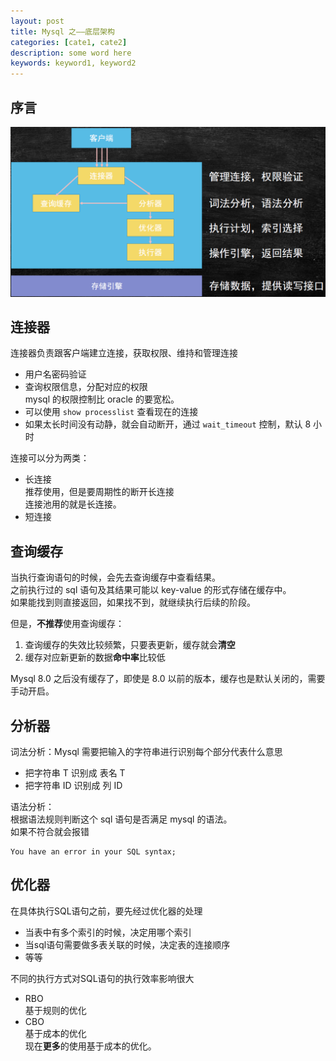 ```yaml
---
layout: post
title: Mysql 之——底层架构
categories: [cate1, cate2]
description: some word here
keywords: keyword1, keyword2
---
```



## 序言

![enter description here](/images/posts/database/mysql/framework/framework.png)

## 连接器
连接器负责跟客户端建立连接，获取权限、维持和管理连接
- 用户名密码验证
- 查询权限信息，分配对应的权限<br>
	mysql 的权限控制比 oracle 的要宽松。
- 可以使用 `show processlist` 查看现在的连接
- 如果太长时间没有动静，就会自动断开，通过 `wait_timeout` 控制，默认 8 小时

连接可以分为两类：
- 长连接<br>
	推荐使用，但是要周期性的断开长连接<br>
	连接池用的就是长连接。
- 短连接

## 查询缓存
当执行查询语句的时候，会先去查询缓存中查看结果。<br>
之前执行过的 sql 语句及其结果可能以 key-value 的形式存储在缓存中。<br>
如果能找到则直接返回，如果找不到，就继续执行后续的阶段。

但是，**不推荐**使用查询缓存：
1. 查询缓存的失效比较频繁，只要表更新，缓存就会**清空**
2. 缓存对应新更新的数据**命中率**比较低

Mysql 8.0 之后没有缓存了，即使是 8.0 以前的版本，缓存也是默认关闭的，需要手动开启。

## 分析器
词法分析：Mysql 需要把输入的字符串进行识别每个部分代表什么意思
- 把字符串 T 识别成 表名 T
- 把字符串 ID 识别成 列 ID

语法分析：<br>
根据语法规则判断这个 sql 语句是否满足 mysql 的语法。<br>
如果不符合就会报错 
```
You have an error in your SQL syntax;
```

## 优化器
在具体执行SQL语句之前，要先经过优化器的处理
- 当表中有多个索引的时候，决定用哪个索引
- 当sql语句需要做多表关联的时候，决定表的连接顺序
- 等等

不同的执行方式对SQL语句的执行效率影响很大
- RBO<br>
	基于规则的优化
- CBO<br>
	基于成本的优化<br>
	现在**更多**的使用基于成本的优化。
